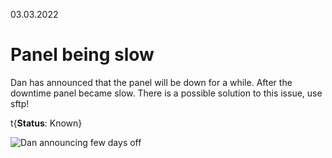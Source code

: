 03.03.2022

# Panel being slow

Dan has announced that the panel will be down for a while. After the downtime panel became slow. There is a possible solution to this issue, use sftp!

t{**Status**: Known}

![Dan announcing few days off](/content/issue-tracker/8/panel.png)
